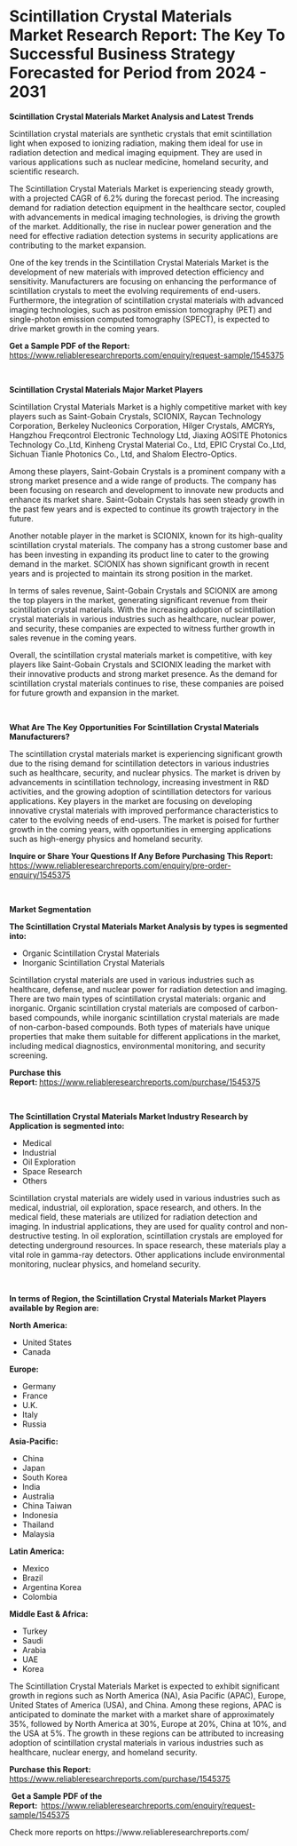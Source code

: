 <p><h1>Scintillation Crystal Materials Market Research Report: The Key To Successful Business Strategy Forecasted for Period from 2024 - 2031</h1></p><p><strong>Scintillation Crystal Materials Market Analysis and Latest Trends</strong></p>
<p><p>Scintillation crystal materials are synthetic crystals that emit scintillation light when exposed to ionizing radiation, making them ideal for use in radiation detection and medical imaging equipment. They are used in various applications such as nuclear medicine, homeland security, and scientific research.</p><p>The Scintillation Crystal Materials Market is experiencing steady growth, with a projected CAGR of 6.2% during the forecast period. The increasing demand for radiation detection equipment in the healthcare sector, coupled with advancements in medical imaging technologies, is driving the growth of the market. Additionally, the rise in nuclear power generation and the need for effective radiation detection systems in security applications are contributing to the market expansion.</p><p>One of the key trends in the Scintillation Crystal Materials Market is the development of new materials with improved detection efficiency and sensitivity. Manufacturers are focusing on enhancing the performance of scintillation crystals to meet the evolving requirements of end-users. Furthermore, the integration of scintillation crystal materials with advanced imaging technologies, such as positron emission tomography (PET) and single-photon emission computed tomography (SPECT), is expected to drive market growth in the coming years.</p></p>
<p><strong>Get a Sample PDF of the Report:&nbsp;</strong> <a href="https://www.reliableresearchreports.com/enquiry/request-sample/1545375">https://www.reliableresearchreports.com/enquiry/request-sample/1545375</a></p>
<p>&nbsp;</p>
<p><strong>Scintillation Crystal Materials Major Market Players</strong></p>
<p><p>Scintillation Crystal Materials Market is a highly competitive market with key players such as Saint-Gobain Crystals, SCIONIX, Raycan Technology Corporation, Berkeley Nucleonics Corporation, Hilger Crystals, AMCRYs, Hangzhou Freqcontrol Electronic Technology Ltd, Jiaxing AOSITE Photonics Technology Co.,Ltd, Kinheng Crystal Material Co., Ltd, EPIC Crystal Co.,Ltd, Sichuan Tianle Photonics Co., Ltd, and Shalom Electro-Optics.</p><p>Among these players, Saint-Gobain Crystals is a prominent company with a strong market presence and a wide range of products. The company has been focusing on research and development to innovate new products and enhance its market share. Saint-Gobain Crystals has seen steady growth in the past few years and is expected to continue its growth trajectory in the future.</p><p>Another notable player in the market is SCIONIX, known for its high-quality scintillation crystal materials. The company has a strong customer base and has been investing in expanding its product line to cater to the growing demand in the market. SCIONIX has shown significant growth in recent years and is projected to maintain its strong position in the market.</p><p>In terms of sales revenue, Saint-Gobain Crystals and SCIONIX are among the top players in the market, generating significant revenue from their scintillation crystal materials. With the increasing adoption of scintillation crystal materials in various industries such as healthcare, nuclear power, and security, these companies are expected to witness further growth in sales revenue in the coming years.</p><p>Overall, the scintillation crystal materials market is competitive, with key players like Saint-Gobain Crystals and SCIONIX leading the market with their innovative products and strong market presence. As the demand for scintillation crystal materials continues to rise, these companies are poised for future growth and expansion in the market.</p></p>
<p>&nbsp;</p>
<p><strong>What Are The Key Opportunities For Scintillation Crystal Materials Manufacturers?</strong></p>
<p><p>The scintillation crystal materials market is experiencing significant growth due to the rising demand for scintillation detectors in various industries such as healthcare, security, and nuclear physics. The market is driven by advancements in scintillation technology, increasing investment in R&D activities, and the growing adoption of scintillation detectors for various applications. Key players in the market are focusing on developing innovative crystal materials with improved performance characteristics to cater to the evolving needs of end-users. The market is poised for further growth in the coming years, with opportunities in emerging applications such as high-energy physics and homeland security.</p></p>
<p><strong>Inquire or Share Your Questions If Any Before Purchasing This Report:</strong> <a href="https://www.reliableresearchreports.com/enquiry/pre-order-enquiry/1545375">https://www.reliableresearchreports.com/enquiry/pre-order-enquiry/1545375</a></p>
<p>&nbsp;</p>
<p><strong>Market Segmentation</strong></p>
<p><strong>The Scintillation Crystal Materials Market Analysis by types is segmented into:</strong></p>
<p><ul><li>Organic Scintillation Crystal Materials</li><li>Inorganic Scintillation Crystal Materials</li></ul></p>
<p><p>Scintillation crystal materials are used in various industries such as healthcare, defense, and nuclear power for radiation detection and imaging. There are two main types of scintillation crystal materials: organic and inorganic. Organic scintillation crystal materials are composed of carbon-based compounds, while inorganic scintillation crystal materials are made of non-carbon-based compounds. Both types of materials have unique properties that make them suitable for different applications in the market, including medical diagnostics, environmental monitoring, and security screening.</p></p>
<p><strong>Purchase this Report:&nbsp;</strong><a href="https://www.reliableresearchreports.com/purchase/1545375">https://www.reliableresearchreports.com/purchase/1545375</a></p>
<p>&nbsp;</p>
<p><strong>The Scintillation Crystal Materials Market Industry Research by Application is segmented into:</strong></p>
<p><ul><li>Medical</li><li>Industrial</li><li>Oil Exploration</li><li>Space Research</li><li>Others</li></ul></p>
<p><p>Scintillation crystal materials are widely used in various industries such as medical, industrial, oil exploration, space research, and others. In the medical field, these materials are utilized for radiation detection and imaging. In industrial applications, they are used for quality control and non-destructive testing. In oil exploration, scintillation crystals are employed for detecting underground resources. In space research, these materials play a vital role in gamma-ray detectors. Other applications include environmental monitoring, nuclear physics, and homeland security.</p></p>
<p>&nbsp;</p>
<p><strong>In terms of Region, the Scintillation Crystal Materials Market Players available by Region are:</strong></p>
<p>
    <p> <strong> North America: </strong>
        <ul>
            <li>United States</li>
            <li>Canada</li>
        </ul>
        </p> 
    <p> <strong> Europe: </strong>
        <ul>
            <li>Germany</li>
            <li>France</li>
            <li>U.K.</li>
            <li>Italy</li>
            <li>Russia</li>
        </ul>
        </p> 
    <p> <strong> Asia-Pacific: </strong>
        <ul>
            <li>China</li>
            <li>Japan</li>
            <li>South Korea</li>
            <li>India</li>
            <li>Australia</li>
            <li>China Taiwan</li>
            <li>Indonesia</li>
            <li>Thailand</li>
            <li>Malaysia</li>
        </ul>
        </p> 
    <p> <strong> Latin America: </strong>
        <ul>
            <li>Mexico</li>
            <li>Brazil</li>
            <li>Argentina Korea</li>
            <li>Colombia</li>
        </ul>
        </p> 
    <p> <strong> Middle East & Africa: </strong>
        <ul>
            <li>Turkey</li>
            <li>Saudi</li>
            <li>Arabia</li>
            <li>UAE</li>
            <li>Korea</li>
        </ul>
    </p>
    </p>
<p><p>The Scintillation Crystal Materials Market is expected to exhibit significant growth in regions such as North America (NA), Asia Pacific (APAC), Europe, United States of America (USA), and China. Among these regions, APAC is anticipated to dominate the market with a market share of approximately 35%, followed by North America at 30%, Europe at 20%, China at 10%, and the USA at 5%. The growth in these regions can be attributed to increasing adoption of scintillation crystal materials in various industries such as healthcare, nuclear energy, and homeland security.</p></p>
<p><strong>Purchase this Report: </strong><a href="https://www.reliableresearchreports.com/purchase/1545375">https://www.reliableresearchreports.com/purchase/1545375</a></p>
<p>&nbsp;<strong>Get a Sample PDF of the Report:&nbsp;&nbsp;</strong><a href="https://www.reliableresearchreports.com/enquiry/request-sample/1545375">https://www.reliableresearchreports.com/enquiry/request-sample/1545375</a></p>
<p><strong></strong></p>
<p>Check more reports on https://www.reliableresearchreports.com/</p>